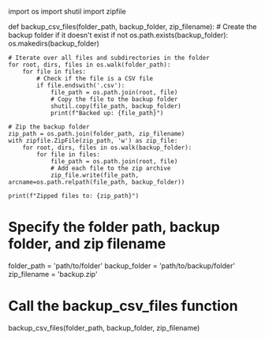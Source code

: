 import os
import shutil
import zipfile

def backup_csv_files(folder_path, backup_folder, zip_filename):
    # Create the backup folder if it doesn't exist
    if not os.path.exists(backup_folder):
        os.makedirs(backup_folder)
    
    # Iterate over all files and subdirectories in the folder
    for root, dirs, files in os.walk(folder_path):
        for file in files:
            # Check if the file is a CSV file
            if file.endswith('.csv'):
                file_path = os.path.join(root, file)
                # Copy the file to the backup folder
                shutil.copy(file_path, backup_folder)
                print(f"Backed up: {file_path}")
    
    # Zip the backup folder
    zip_path = os.path.join(folder_path, zip_filename)
    with zipfile.ZipFile(zip_path, 'w') as zip_file:
        for root, dirs, files in os.walk(backup_folder):
            for file in files:
                file_path = os.path.join(root, file)
                # Add each file to the zip archive
                zip_file.write(file_path, arcname=os.path.relpath(file_path, backup_folder))
    
    print(f"Zipped files to: {zip_path}")

# Specify the folder path, backup folder, and zip filename
folder_path = 'path/to/folder'
backup_folder = 'path/to/backup/folder'
zip_filename = 'backup.zip'

# Call the backup_csv_files function
backup_csv_files(folder_path, backup_folder, zip_filename)
